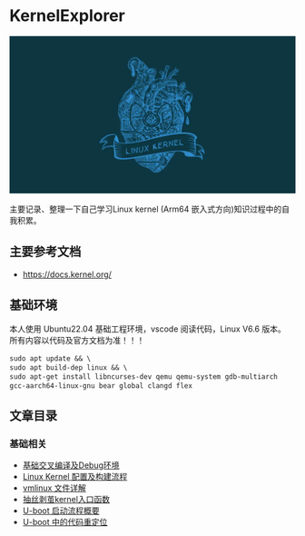 # KernelExplorer
![LOGO](_resources/Logo.png)


主要记录、整理一下自己学习Linux kernel (Arm64 嵌入式方向)知识过程中的自我积累。

## 主要参考文档
 - https://docs.kernel.org/
## 基础环境
本人使用 Ubuntu22.04 基础工程环境，vscode 阅读代码，Linux V6.6 版本。
所有内容以代码及官方文档为准！！！
```
sudo apt update && \
sudo apt build-dep linux && \
sudo apt-get install libncurses-dev qemu qemu-system gdb-multiarch gcc-aarch64-linux-gnu bear global clangd flex
```

## 文章目录

### 基础相关
 - [基础交叉编译及Debug环境](01-SetupDebugEnv/01-SetupDebugEnv.md)
 - [Linux Kernel 配置及构建流程](02-ConfigurationAndCompilation/02-ConfigurationAndCompilation.md)
 - [vmlinux 文件详解](03-CompilationProduct/03-CompilationProduct.md)
 - [抽丝剥茧kernel入口函数](04-VmlinuxLinkerScript/04-VmlinuxLinkerScript.md)
 - [U-boot 启动流程概要](05-Bootloader(u-boot)/05-Bootloader(u-boot).md)
 - [U-boot 中的代码重定位](06-UbootRelocateCode/06-UbootRelocateCode.md)